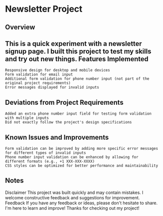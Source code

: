 Newsletter Project
======================
Overview
------------
This is a quick experiment with a newsletter signup page. I built this project to test my skills and try out new things.
Features Implemented
-------------------------

    Responsive design for desktop and mobile devices
    Form validation for email input
    Additional form validation for phone number input (not part of the original project requirements)
    Error messages displayed for invalid inputs

Deviations from Project Requirements
----------------------------------------

    Added an extra phone number input field for testing form validation with multiple inputs
    Did not exactly follow the project's design specifications

Known Issues and Improvements
-----------------------------------

    Form validation can be improved by adding more specific error messages for different types of invalid inputs
    Phone number input validation can be enhanced by allowing for different formats (e.g., +1 XXX-XXX-XXXX)
    CSS styles can be optimized for better performance and maintainability

Notes
-------
Disclaimer
This project was built quickly and may contain mistakes. I welcome constructive feedback and suggestions for improvement.
Feedback
If you have any feedback or ideas, please don't hesitate to share. I'm here to learn and improve!
Thanks for checking out my project!
